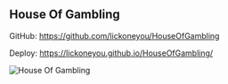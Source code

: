 ## House Of Gambling

GitHub: https://github.com/lickoneyou/HouseOfGambling

Deploy: https://lickoneyou.github.io/HouseOfGambling/

![House Of Gambling](https://lickoneyou.github.io/CV/images/projects/HoG.png)
